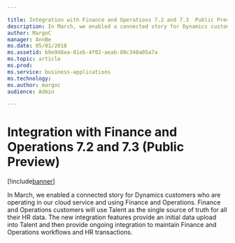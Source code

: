 ```yaml
---

title: Integration with Finance and Operations 7.2 and 7.3  Public Preview 
description: In March, we enabled a connected story for Dynamics customers who are operating in our cloud service and using Finance and Operations.
author: MargoC
manager: AnnBe
ms.date: 05/01/2018
ms.assetid: b9e9d8ea-81eb-4f02-aeab-80c340a05a7a
ms.topic: article
ms.prod: 
ms.service: business-applications
ms.technology: 
ms.author: margoc
audience: Admin

---
```

#  Integration with Finance and Operations 7.2 and 7.3 (Public Preview)




[!include[banner](../../../includes/banner.md)]

In March, we enabled a connected story for Dynamics customers who are operating
in our cloud service and using Finance and Operations. Finance and Operations
customers will use Talent as the single source of truth for all their HR data.
The new integration features provide an initial data upload into Talent and then
provide ongoing integration to maintain Finance and Operations workflows and HR
transactions.
